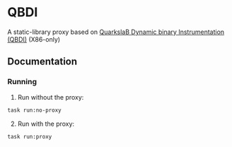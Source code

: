 # QBDI
A static-library proxy based on [QuarkslaB Dynamic binary Instrumentation (QBDI)](https://qbdi.quarkslab.com/)
(X86-only)

## Documentation

### Running
1. Run without the proxy:
```bash
task run:no-proxy
```
2. Run with the proxy:
```bash
task run:proxy
```